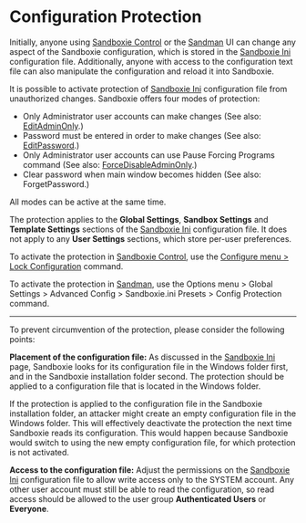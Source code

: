# Configuration Protection

Initially, anyone using [Sandboxie Control](SandboxieControl.md) or the [Sandman](PlusMigrationGuide.md) UI can change any aspect of the Sandboxie configuration, which is stored in the [Sandboxie Ini](SandboxieIni.md) configuration file. Additionally, anyone with access to the configuration text file can also manipulate the configuration and reload it into Sandboxie.

It is possible to activate protection of [Sandboxie Ini](SandboxieIni.md) configuration file from unauthorized changes. Sandboxie offers four modes of protection:

* Only Administrator user accounts can make changes (See also: [EditAdminOnly](EditAdminOnly.md).)
* Password must be entered in order to make changes (See also: [EditPassword](EditPassword.md).)
* Only Administrator user accounts can use Pause Forcing Programs command (See also: [ForceDisableAdminOnly](ForceDisableAdminOnly.md).)
* Clear password when main window becomes hidden (See also: ForgetPassword.)

All modes can be active at the same time.

The protection applies to the **Global Settings**, **Sandbox Settings** and **Template Settings** sections of the [Sandboxie Ini](SandboxieIni.md) configuration file. It does not apply to any **User Settings** sections, which store per-user preferences.

To activate the protection in [Sandboxie Control](SandboxieControl.md), use the [Configure menu > Lock Configuration](ConfigureMenu.md#lock-configuration) command.

To activate the protection in [Sandman](PlusMigrationGuide.md), use the Options menu > Global Settings > Advanced Config > Sandboxie.ini Presets > Config Protection command.

* * *

To prevent circumvention of the protection, please consider the following points:

**Placement of the configuration file:** As discussed in the [Sandboxie Ini](SandboxieIni.md) page, Sandboxie looks for its configuration file in the Windows folder first, and in the Sandboxie installation folder second. The protection should be applied to a configuration file that is located in the Windows folder.

If the protection is applied to the configuration file in the Sandboxie installation folder, an attacker might create an empty configuration file in the Windows folder. This will effectively deactivate the protection the next time Sandboxie reads its configuration. This would happen because Sandboxie would switch to using the new empty configuration file, for which protection is not activated.

**Access to the configuration file:** Adjust the permissions on the [Sandboxie Ini](SandboxieIni.md) configuration file to allow write access only to the SYSTEM account. Any other user account must still be able to read the configuration, so read access should be allowed to the user group **Authenticated Users** or **Everyone**.
